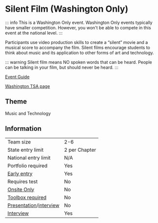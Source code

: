 # Silent Film (Washington Only)

::: info
This is a Washington Only event. Washington Only events typically have smaller competition. However, you won't be able to compete in this event at the national level.
:::

Participants use video production skills to create a “silent” movie and a musical score to accompany the film. Silent films encourage students to think about music and its application to other forms of art and technology.

::: warning
Silent film means NO spoken words that can be heard. People can be talking in your film, but should never be heard.
:::

[Event Guide](https://lwsd.sharepoint.com/:b:/r/sites/GR-JHS-TechnologyStudentAssociation-SCA/Shared%20Documents/2024-25/Event%20Guides/Washington%20Only%20Events/Silent%20Film.pdf)

[Washington TSA page](https://www.washingtontsa.org/high-school-events/silent-film)

## Theme

Music and Technology

## Information

|                                              |               |
| -------------------------------------------- | ------------- |
| Team size                                    | 2-6           |
| State entry limit                            | 2 per Chapter |
| National entry limit                         | N/A           |
| Portfolio required                           | Yes           |
| [Early entry](/#terms)                       | Yes           |
| Requires test                                | No            |
| [Onsite Only](/#terms)                       | No            |
| [Toolbox required](/#terms)                  | No            |
| [Presentation](/#terms)/[interview](/#terms) | No            |
| [Interview](/#terms)                         | Yes           |
